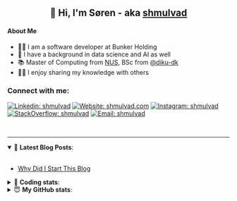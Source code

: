 <h2 align="center">
	👋 Hi, I'm Søren - aka <a href="https://shmulvad.com">shmulvad</a>
</h2>

#### About Me
- 👨‍💻 I am a software developer at Bunker Holding
- 🤖 I have a background in data science and AI as well
- 📚 Master of Computing from [NUS], BSc from [@diku-dk]
- 👨‍🏫 I enjoy sharing my knowledge with others

### Connect with me:

[![Linkedin: shmulvad](https://img.shields.io/badge/shmulvad-blue?style=flat&logo=Linkedin&logoColor=white)][linkedin]
[![Website: shmulvad.com](https://img.shields.io/badge/shmulvad.com-47CCCC?&style=flat&logo=Google-Chrome&logoColor=white)][website]
[![Instagram: shmulvad](https://img.shields.io/badge/-@shmulvad-purple?style=flat&logo=Instagram&logoColor=white)][instagram]
[![StackOverflow: shmulvad](https://img.shields.io/badge/shmulvad-FE7A16?style=flat&logo=stack-overflow&logoColor=white)][stackOverflow]
[![Email: shmulvad](https://img.shields.io/badge/shmulvad-D14836?style=flat&logo=gmail&logoColor=white)][mail]

<br />

---

<details open>
 <summary>📕 <b>Latest Blog Posts</b>: </summary>

<br>

<!-- BLOG-POST-LIST:START -->
- [Why Did I Start This Blog](https://shmulvad.com/blog/why-did-start-this-blog)
<!-- BLOG-POST-LIST:END -->

</details>

<!-- --- -->

<details>
 <summary>🤖 <b>Coding stats</b>: </summary>

<br>

NOTE: Doesn't track coding at work.

<!--START_SECTION:waka-->
![Code Time](http://img.shields.io/badge/Code%20Time-3%2C125%20hrs%2051%20mins-blue)

**I'm an Early 🐤** 

```text
🌞 Morning                2132 commits        ███████░░░░░░░░░░░░░░░░░░   26.55 % 
🌆 Daytime                3062 commits        ██████████░░░░░░░░░░░░░░░   38.13 % 
🌃 Evening                2044 commits        ██████░░░░░░░░░░░░░░░░░░░   25.45 % 
🌙 Night                  792 commits         ██░░░░░░░░░░░░░░░░░░░░░░░   09.86 % 
```


📊 **This Week I Spent My Time On** 

```text
💬 Programming Languages: 
Other                    18 mins             █████████░░░░░░░░░░░░░░░░   34.56 % 
Python                   11 mins             █████░░░░░░░░░░░░░░░░░░░░   21.24 % 
Markdown                 8 mins              ████░░░░░░░░░░░░░░░░░░░░░   15.15 % 
JSON                     5 mins              ███░░░░░░░░░░░░░░░░░░░░░░   10.38 % 
TypeScript               5 mins              ██░░░░░░░░░░░░░░░░░░░░░░░   09.73 % 

🔥 Editors: 
VS Code                  34 mins             ████████████████░░░░░░░░░   65.44 % 
Zsh                      18 mins             █████████░░░░░░░░░░░░░░░░   34.56 % 

🐱‍💻 Projects: 
km24-core                36 mins             █████████████████░░░░░░░░   69.56 % 
company-scrapers         13 mins             ██████░░░░░░░░░░░░░░░░░░░   24.56 % 
Terminal                 3 mins              █░░░░░░░░░░░░░░░░░░░░░░░░   05.88 % 
```


 Last Updated on 28/06/2025 18:53:46 UTC
<!--END_SECTION:waka-->

</details>

<!-- --- -->

<details>
 <summary>😇 <b>My GitHub stats</b>: </summary>

<br>

<img align="left" alt="shmulvad's Github Stats" src="https://github-readme-stats.vercel.app/api?username=shmulvad&show_icons=true&hide_border=true" />

</details>



[website]: https://shmulvad.com
[linkedin]: https://linkedin.com/in/shmulvad
[instagram]: https://instagram.com/shmulvad
[stackOverflow]: https://stackoverflow.com/users/9248793/shmulvad
[mail]: mailto:shmulvad@gmail.com
[@diku-dk]: https://github.com/diku-dk
[github]: https://github.com/shmulvad
[NUS]: https://www.nus.edu.sg
